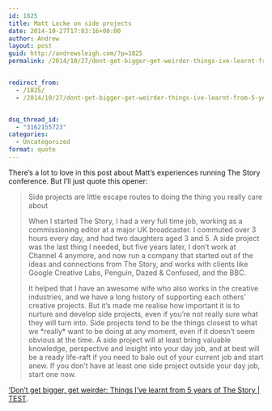 ```yaml
---
id: 1825
title: Matt Locke on side projects
date: 2014-10-27T17:03:16+00:00
author: Andrew
layout: post
guid: http://andrewsleigh.com/?p=1825
permalink: /2014/10/27/dont-get-bigger-get-weirder-things-ive-learnt-from-5-years-of-the-story-test/


redirect_from:
  - /1825/
  - /2014/10/27/dont-get-bigger-get-weirder-things-ive-learnt-from-5-years-of-the-story-test/


dsq_thread_id:
  - "3162155723"
categories:
  - Uncategorized
format: quote
---
```

There&#8217;s a lot to love in this post about Matt&#8217;s experiences running The Story conference. But I&#8217;ll just quote this opener:<!--more-->

> Side projects are little escape routes to doing the thing you really care about
> 
> When I started The Story, I had a very full time job, working as a commissioning editor at a major UK broadcaster. I commuted over 3 hours every day, and had two daughters aged 3 and 5. A side project was the last thing I needed, but five years later, I don’t work at Channel 4 anymore, and now run a company that started out of the ideas and connections from The Story, and works with clients like Google Creative Labs, Penguin, Dazed & Confused, and the BBC.
> 
> It helped that I have an awesome wife who also works in the creative industries, and we have a long history of supporting each others’ creative projects. But it’s made me realise how important it is to nurture and develop side projects, even if you’re not really sure what they will turn into. Side projects tend to be the things closest to what we \*really\* want to be doing at any moment, even if it doesn’t seem obvious at the time. A side project will at least bring valuable knowledge, perspective and insight into your day job, and at best will be a ready life-raft if you need to bale out of your current job and start anew. If you don’t have at least one side project outside your day job, start one now.

[‘Don’t get bigger, get weirder: Things I’ve learnt from 5 years of The Story | TEST](http://test.org.uk/2014/01/05/dont-get-bigger-get-weirder-things-ive-learnt-from-5-years-of-the-story/).